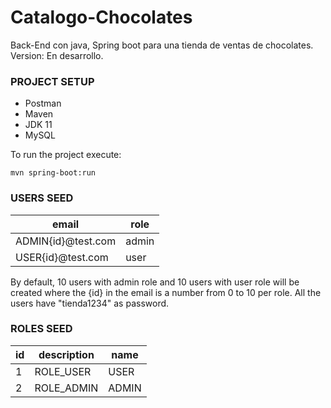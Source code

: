 # Catalogo-Chocolates
Back-End con java, Spring boot para una tienda de ventas de chocolates.<br>
Version: En desarrollo.


### PROJECT SETUP

- Postman
- Maven
- JDK 11
- MySQL

To run the project execute:

`mvn spring-boot:run`


### USERS SEED

| email              | role  |  
|--------------------|-------|
| ADMIN{id}@test.com | admin | 
| USER{id}@test.com  | user  | 

By default, 10 users with admin role and 10 users with user role will be created where the {id} in
the email is a number from 0 to 10 per role. All the users have "tienda1234" as password.

### ROLES SEED

| id |  description |  name   |
|----|--------------|---------| 
| 1  |  ROLE_USER   |  USER   |
| 2  |  ROLE_ADMIN  |  ADMIN  | 
